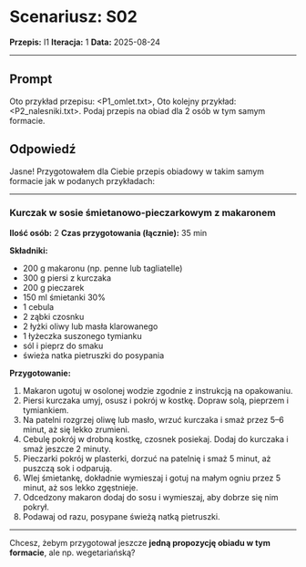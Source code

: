﻿# Scenariusz: S02
**Przepis:** I1
**Iteracja:** 1
**Data:** 2025-08-24

---

## Prompt
Oto przykład przepisu: <P1_omlet.txt>, Oto kolejny przykład: <P2_nalesniki.txt>. Podaj przepis na obiad dla 2 osób w tym samym formacie.


## Odpowiedź
Jasne! Przygotowałem dla Ciebie przepis obiadowy w takim samym formacie jak w podanych przykładach:

---

### Kurczak w sosie śmietanowo-pieczarkowym z makaronem

**Ilość osób:** 2
**Czas przygotowania (łącznie):** 35 min

**Składniki:**

* 200 g makaronu (np. penne lub tagliatelle)
* 300 g piersi z kurczaka
* 200 g pieczarek
* 150 ml śmietanki 30%
* 1 cebula
* 2 ząbki czosnku
* 2 łyżki oliwy lub masła klarowanego
* 1 łyżeczka suszonego tymianku
* sól i pieprz do smaku
* świeża natka pietruszki do posypania

**Przygotowanie:**

1. Makaron ugotuj w osolonej wodzie zgodnie z instrukcją na opakowaniu.
2. Piersi kurczaka umyj, osusz i pokrój w kostkę. Dopraw solą, pieprzem i tymiankiem.
3. Na patelni rozgrzej oliwę lub masło, wrzuć kurczaka i smaż przez 5–6 minut, aż się lekko zrumieni.
4. Cebulę pokrój w drobną kostkę, czosnek posiekaj. Dodaj do kurczaka i smaż jeszcze 2 minuty.
5. Pieczarki pokrój w plasterki, dorzuć na patelnię i smaż 5 minut, aż puszczą sok i odparują.
6. Wlej śmietankę, dokładnie wymieszaj i gotuj na małym ogniu przez 5 minut, aż sos lekko zgęstnieje.
7. Odcedzony makaron dodaj do sosu i wymieszaj, aby dobrze się nim pokrył.
8. Podawaj od razu, posypane świeżą natką pietruszki.

---

Chcesz, żebym przygotował jeszcze **jedną propozycję obiadu w tym formacie**, ale np. wegetariańską?
